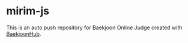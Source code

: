 # mirim-js
This is an auto push repository for Baekjoon Online Judge created with [BaekjoonHub](https://github.com/BaekjoonHub/BaekjoonHub).
